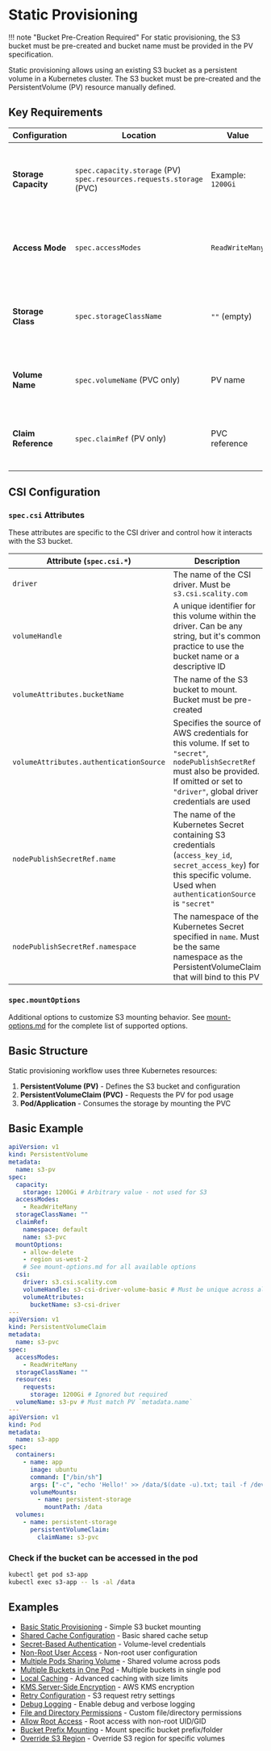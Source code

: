 # Static Provisioning

!!! note "Bucket Pre-Creation Required"
    For static provisioning, the S3 bucket must be pre-created and bucket name must be provided in the PV specification.

Static provisioning allows using an existing S3 bucket as a persistent volume in a Kubernetes cluster. The S3 bucket must be pre-created and the PersistentVolume (PV) resource manually defined.

## Key Requirements

| Configuration | Location | Value | Required | Description |
|---------------|----------|-------|----------|-------------|
| **Storage Capacity** | `spec.capacity.storage` (PV)<br/>`spec.resources.requests.storage` (PVC) | Example: `1200Gi` | **Yes** | Can be any arbitrary value as S3 is not block storage. Required by Kubernetes but ignored |
| **Access Mode** | `spec.accessModes` | `ReadWriteMany` | **Yes** | Only access mode supported. Required for both PV and PVC |
| **Storage Class** | `spec.storageClassName` | `""` (empty) | **Yes** | Must be empty for static provisioning. Required for both PV and PVC |
| **Volume Name** | `spec.volumeName` (PVC only) | PV name | **Yes** | Must match PV `metadata.name`. Links PVC to specific PV |
| **Claim Reference** | `spec.claimRef` (PV only) | PVC reference | **Yes** | Binds PV to specific PVC to prevent other PVCs from claiming it |

## CSI Configuration

### `spec.csi` Attributes

These attributes are specific to the CSI driver and control how it interacts with the S3 bucket.

| Attribute (`spec.csi.*`) | Description | Example Value | Required |
|--------------------------|-------------|---------------|----------|
| `driver` | The name of the CSI driver. Must be `s3.csi.scality.com` | `s3.csi.scality.com` | **Yes** |
| `volumeHandle` | A unique identifier for this volume within the driver. Can be any string, but it's common practice to use the bucket name or a descriptive ID | `my-s3-bucket-pv` | **Yes** |
| `volumeAttributes.bucketName` | The name of the S3 bucket to mount. Bucket must be pre-created | `"my-application-data"` | **Yes** |
| `volumeAttributes.authenticationSource` | Specifies the source of AWS credentials for this volume. If set to `"secret"`, `nodePublishSecretRef` must also be provided. If omitted or set to `"driver"`, global driver credentials are used | `"secret"` or `"driver"` (or omit) | No |
| `nodePublishSecretRef.name` | The name of the Kubernetes Secret containing S3 credentials (`access_key_id`, `secret_access_key`) for this specific volume. Used when `authenticationSource` is `"secret"` | `"my-volume-credentials"` | Conditionally |
| `nodePublishSecretRef.namespace` | The namespace of the Kubernetes Secret specified in `name`. Must be the same namespace as the PersistentVolumeClaim that will bind to this PV | `"my-secret-namespace"` | Conditionally |

### `spec.mountOptions`

Additional options to customize S3 mounting behavior. See [mount-options.md](mount-options.md) for the complete list of supported options.

## Basic Structure

Static provisioning workflow uses three Kubernetes resources:

1. **PersistentVolume (PV)** - Defines the S3 bucket and configuration
2. **PersistentVolumeClaim (PVC)** - Requests the PV for pod usage
3. **Pod/Application** - Consumes the storage by mounting the PVC

## Basic Example

```yaml
apiVersion: v1
kind: PersistentVolume
metadata:
  name: s3-pv
spec:
  capacity:
    storage: 1200Gi # Arbitrary value - not used for S3
  accessModes:
    - ReadWriteMany
  storageClassName: ""
  claimRef:
    namespace: default
    name: s3-pvc
  mountOptions:
    - allow-delete
    - region us-west-2
    # See mount-options.md for all available options
  csi:
    driver: s3.csi.scality.com
    volumeHandle: s3-csi-driver-volume-basic # Must be unique across all PVs
    volumeAttributes:
      bucketName: s3-csi-driver
---
apiVersion: v1
kind: PersistentVolumeClaim
metadata:
  name: s3-pvc
spec:
  accessModes:
    - ReadWriteMany
  storageClassName: ""
  resources:
    requests:
      storage: 1200Gi # Ignored but required
  volumeName: s3-pv # Must match PV `metadata.name`
---
apiVersion: v1
kind: Pod
metadata:
  name: s3-app
spec:
  containers:
    - name: app
      image: ubuntu
      command: ["/bin/sh"]
      args: ["-c", "echo 'Hello!' >> /data/$(date -u).txt; tail -f /dev/null"]
      volumeMounts:
        - name: persistent-storage
          mountPath: /data
  volumes:
    - name: persistent-storage
      persistentVolumeClaim:
        claimName: s3-pvc
```

### Check if the bucket can be accessed in the pod

```bash
kubectl get pod s3-app
kubectl exec s3-app -- ls -al /data
```

## Examples

- [Basic Static Provisioning](examples/basic-static-provisioning.md) - Simple S3 bucket mounting
- [Shared Cache Configuration](examples/shared-cache.md) - Basic shared cache setup
- [Secret-Based Authentication](examples/secret-authentication.md) - Volume-level credentials
- [Non-Root User Access](examples/non-root-user.md) - Non-root user configuration
- [Multiple Pods Sharing Volume](examples/multiple-pods-shared-volume.md) - Shared volume across pods
- [Multiple Buckets in One Pod](examples/multiple-buckets.md) - Multiple buckets in single pod
- [Local Caching](examples/local-caching.md) - Advanced caching with size limits
- [KMS Server-Side Encryption](examples/kms-encryption.md) - AWS KMS encryption
- [Retry Configuration](examples/retry-configuration.md) - S3 request retry settings
- [Debug Logging](examples/debug-logging.md) - Enable debug and verbose logging
- [File and Directory Permissions](examples/file-permissions.md) - Custom file/directory permissions
- [Allow Root Access](examples/allow-root.md) - Root access with non-root UID/GID
- [Bucket Prefix Mounting](examples/bucket-prefix.md) - Mount specific bucket prefix/folder
- [Override S3 Region](examples/override-region.md) - Override S3 region for specific volumes
